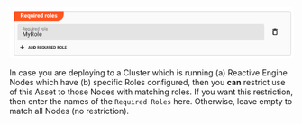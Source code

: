 [//]: # (Precede this section with the header "### Required roles")

![](._asset-required-roles_images/3fdedead.png "Required Roles")

In case you are deploying to a Cluster which is running (a) Reactive Engine Nodes which have (b) specific Roles
configured, then you **can** restrict use of this Asset to those Nodes with matching
roles.
If you want this restriction, then enter the names of the `Required Roles` here. Otherwise, leave empty to match all
Nodes (no restriction).

